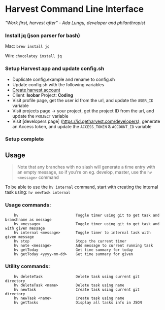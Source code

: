 # Harvest Command Line Interface
*"Work first, harvest after" - Ada Lungu, developer and philanthropist*

### Install jq (json parser for bash)
Mac: `brew install jq`

Win: `chocolatey install jq`

### Setup Harvest app and update config.sh
- Duplicate config.example and rename to config.sh
- Update config.sh with the following variables
- [Create harvest account](https://www.getharvest.com/signup)
- Client: **Isobar** Project: **Coding**
- Visit profile page, get the user id from the url, and update the ```USER_ID``` variable
- Visit projects page -> your project, get the project ID from the url, and update the ``PROJECT`` variable
- Visit [developers page] (https://id.getharvest.com/developers), generate an Access token, and update the ```ACCESS_TOKEN``` & ``` ACCOUNT_ID ``` variable

### Setup complete

## Usage
>Note that any branches with no slash will generate a time entry with an empty message, so if you're on eg. develop, master, use the `hv <message>` command

To be able to use the `hv internal` command, start with creating the internal task using:
`hv newTask internal`


### Usage commands:

        hv                          Toggle timer using git to get task and branchname as message
        hv <message>                Toggle timer using git to get task and with given message
        hv internal <message>       Toggle timer to internal task with given message
        hv stop                     Stops the current timer
        hv note <message>           Add message to current running task
        hv getToday                 Get time summary for today
        hv getToday <yyyy-mm-dd>    Get time summary for given

### Utility commands:

        hv deleteTask               Delete task using current git directory
        hv deleteTask <name>        Delete task using name
        hv newTask                  Create task using current git directory
        hv newTask <name>           Create task using name
        hv getTasks                 Display all tasks info in JSON